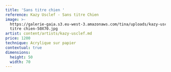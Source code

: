 ```yaml
---
title: 'Sans titre chien '
reference: Kazy Usclef - Sans titre Chien
image: >-
  https://galerie-gaia.s3.eu-west-3.amazonaws.com/tina/uploads/kazy-usclef/galerie-gaia-kazy-usclef-sans
  titre chien-50X70.jpg
artist: content/artists/kazy-usclef.md
price: 1200
technique: Acrylique sur papier
contextual: true
dimensions:
  height: 50
  width: 70
---
```



